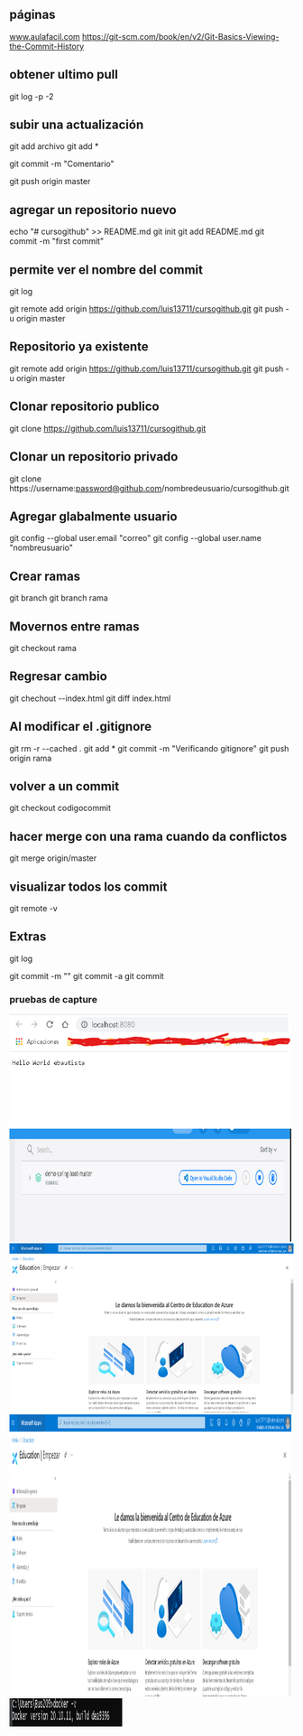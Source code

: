 ## páginas
www.aulafacil.com
https://git-scm.com/book/en/v2/Git-Basics-Viewing-the-Commit-History


## obtener ultimo pull
git log -p -2

## subir una actualización

git add archivo 
git add *

git commit -m "Comentario"

git push origin master


## agregar un repositorio nuevo
echo "# cursogithub" >> README.md
git init
git add README.md
git commit -m "first commit"

## permite ver el nombre del commit
git log

git remote add origin https://github.com/luis13711/cursogithub.git
git push -u origin master

## Repositorio ya existente

git remote add origin https://github.com/luis13711/cursogithub.git
git push -u origin master

## Clonar repositorio publico

git clone https://github.com/luis13711/cursogithub.git

## Clonar un repositorio privado 

git clone https://username:password@github.com/nombredeusuario/cursogithub.git

## Agregar glabalmente usuario

git config --global user.email "correo"
git config --global user.name "nombreusuario"

## Crear ramas

git branch
git branch rama


## Movernos entre ramas

git checkout rama

## Regresar cambio

git chechout --index.html
git diff index.html


## Al modificar el .gitignore

git rm -r --cached .
git add *
git commit -m "Verificando gitignore"
git push origin rama

## volver a un commit
git checkout codigocommit


## hacer merge con una rama cuando da conflictos
git merge origin/master


## visualizar todos los commit
git remote -v

## Extras
git log

git commit -m "" 
git commit -a
git commit 

### pruebas de capture

<img src="img/docker3.png" alt="Size Limit logo by Anton Lovchikov" width="500" height="200">

<img src="img/docker2.png" alt="Size Limit logo by Anton Lovchikov" width="500" height="200">

<img src="img/azure2.png" alt="Size Limit logo by Anton Lovchikov" width="600" height="300">
<img src="img/azure.png" alt="Size Limit logo by Anton Lovchikov" width="500" height="500">
<img src="img/docker.png" alt="Size Limit logo by Anton Lovchikov" width="200" height="50">


